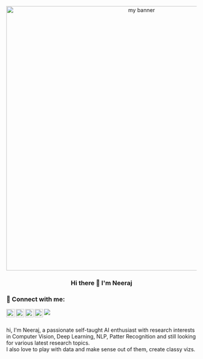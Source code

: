 <p align="center">
<img src="https://user-images.githubusercontent.com/31629553/170257709-209c928e-540c-4ff2-8a4a-57fba1f17226.jpg" alt="my banner" width="700px"></p>
<h3 align="center">
 Hi there 👋 I'm Neeraj 
  </h3>
  
### 🤝 Connect with me:

<a href="https://www.instagram.com/neerajk0240/">
  <img align="left" alt="Neeraj's Instagram" width="22px" src="https://raw.githubusercontent.com/hussainweb/hussainweb/main/icons/instagram.png" />
</a>
<a href="https://discord.gg/">
  <img align="left" alt="Neeraj's Discord" width="22px" src="https://raw.githubusercontent.com/peterthehan/peterthehan/master/assets/discord.svg" />
</a>
<a href="https://twitter.com/">
  <img align="left" alt="Neeraj K | Twitter" width="22px" src="https://raw.githubusercontent.com/peterthehan/peterthehan/master/assets/twitter.svg" />
</a>
<a href="https://www.linkedin.com/in/neerajkaroshi/">
  <img align="left" alt="Neeraj's LinkedIN" width="22px" src="https://raw.githubusercontent.com/peterthehan/peterthehan/master/assets/linkedin.svg" />
</a>

![](https://visitor-badge.glitch.me/badge?page_id=neerajk.neerajk) 

<br />
hi, I'm Neeraj, a passionate self-taught AI enthusiast with research interests in Computer Vision, Deep Learning, NLP, Patter Recognition and still looking for various latest research topics.
<br />
I also love to play with data and make sense out of them, create classy vizs.
<!--

**neerajk/neerajk** is a ✨ _special_ ✨ repository because its `README.md` (this file) appears on your GitHub profile.

Here are some ideas to get you started:

- 🔭 I’m currently working on ...
- 🌱 I’m currently learning ...
- 👯 I’m looking to collaborate on ...
- 🤔 I’m looking for help with ...
- 💬 Ask me about ...
- 📫 How to reach me: ...
- 😄 Pronouns: ...
- ⚡ Fun fact: ...
-->
